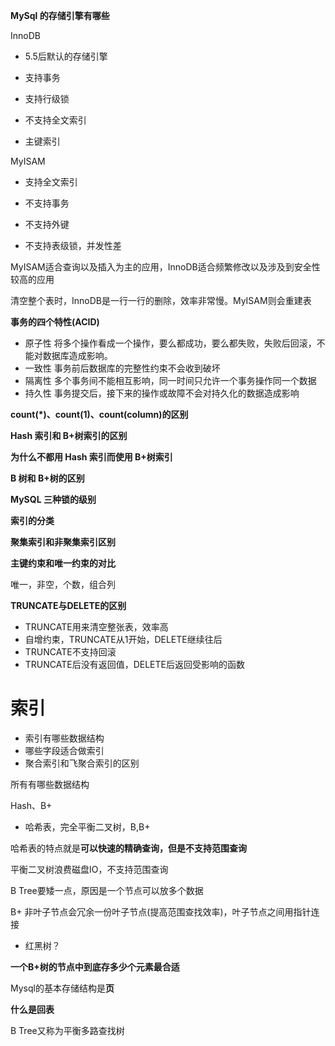 **MySql 的存储引擎有哪些**

InnoDB 

* 5.5后默认的存储引擎

* 支持事务
* 支持行级锁
* 不支持全文索引
* 主键索引



MyISAM

* 支持全文索引

* 不支持事务
* 不支持外键
* 不支持表级锁，并发性差

MyISAM适合查询以及插入为主的应用，InnoDB适合频繁修改以及涉及到安全性较高的应用

清空整个表时，InnoDB是一行一行的删除，效率非常慢。MyISAM则会重建表



**事务的四个特性(ACID)**

* 原子性 将多个操作看成一个操作，要么都成功，要么都失败，失败后回滚，不能对数据库造成影响。
* 一致性 事务前后数据库的完整性约束不会收到破坏
* 隔离性 多个事务间不能相互影响，同一时间只允许一个事务操作同一个数据
* 持久性  事务提交后，接下来的操作或故障不会对持久化的数据造成影响



**count(*)、count(1)、count(column)的区别**





**Hash 索引和 B+树索引的区别**



**为什么不都用 Hash 索引而使用 B+树索引**



**B 树和 B+树的区别**



**MySQL 三种锁的级别**



**索引的分类**



**聚集索引和非聚集索引区别**



**主键约束和唯一约束的对比**

唯一，非空，个数，组合列



**TRUNCATE与DELETE的区别**

* TRUNCATE用来清空整张表，效率高
* 自增约束，TRUNCATE从1开始，DELETE继续往后
* TRUNCATE不支持回滚
* TRUNCATE后没有返回值，DELETE后返回受影响的函数



# 索引



* 索引有哪些数据结构
* 哪些字段适合做索引
* 聚合索引和飞聚合索引的区别



所有有哪些数据结构

Hash、B+

* 哈希表，完全平衡二叉树，B,B+

哈希表的特点就是**可以快速的精确查询，但是不支持范围查询**

平衡二叉树浪费磁盘IO，不支持范围查询

B Tree要矮一点，原因是一个节点可以放多个数据

B+ 非叶子节点会冗余一份叶子节点(提高范围查找效率)，叶子节点之间用指针连接



* 红黑树？

**一个B+树的节点中到底存多少个元素最合适**



Mysql的基本存储结构是**页**



**什么是回表**



B Tree又称为平衡多路查找树